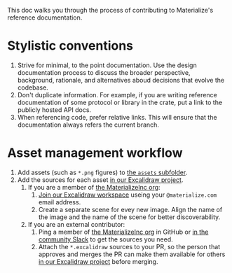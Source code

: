 This doc walks you through the process of contributing to Materialize's reference documentation.

# Stylistic conventions

1.  Strive for minimal, to the point documentation.
    Use the design documentation process to discuss the broader perspective, background, rationale, and alternatives aboud decisions that evolve the codebase.
1.  Don't duplicate information.
    For example, if you are writing reference documentation of some protocol or library in the crate, put a link to the publicly hosted API docs.
1.  When referencing code, prefer relative links.
    This will ensure that the documentation always refers the current branch.

# Asset management workflow

1.  Add assets (such as `*.png` figures) to [the `assets` subfolder](./assets/).
1.  Add the sources for each asset [in our Excalidraw project](https://app.excalidraw.com/o/6NqJ5ikTEpv/4jWfVZot2bS).
    1.  If you are a member of [the MaterializeInc org](https://github.com/orgs/MaterializeInc/people):
        1. [Join our Excalidraw workspace](app.excalidraw.com/redeem/6NqJ5ikTEpv/5Be393wLTO2) useing your `@materialize.com` email address.
        1. Create a separate scene for evey new image. Align the name of the image and the name of the scene for better discoverability.
    1.  If you are an external contributor:
        1. Ping a member of [the MaterializeInc org](https://github.com/orgs/MaterializeInc/people) in GitHub or [in the community Slack](https://materialize.com/s/chat) to get the sources you need.
        1. Attach the `*.excalidraw` sources to your PR, so the person that approves and merges the PR can make them available for others [in our Excalidraw project](https://app.excalidraw.com/o/6NqJ5ikTEpv/4jWfVZot2bS) before merging.
